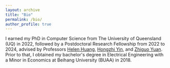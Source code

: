 ```yaml
---
layout: archive
title: "Bio"
permalink: /bio/
author_profile: true
---
```


I earned my PhD in Computer Science from The University of Queensland (UQ) in 2022, followed by a Postdoctoral Research Fellowship from 2022 to 2024, advised by Professors <a href="http://staff.itee.uq.edu.au/huang/" target="_blank"> Helen Huang</a>, <a href="https://sites.google.com/view/hongzhi-yin/home" target="_blank"> Hongzhi Yin</a>, and <a href="https://www.cityu.edu.hk/see/people/prof-zhiguo-yuan-am" target="_blank"> Zhiguo Yuan</a>. Prior to that, I obtained my bachelor's degree in Electrical Engineering with a Minor in Economics at Beihang University (BUAA) in 2018.